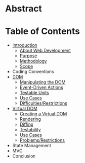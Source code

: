 # Abstract

# Table of Contents

- [Introduction](01-Introduction)
  - [About Web Development](01-Introduction#about-web-development)
  - [Purpose](01-Introduction#purpose)
  - [Methodology](01-Introduction#methodology)
  - [Scope](01-Introduction#scope)
- Coding Conventions
- [DOM](03-DOM)
  - [Manipulating the DOM](03-DOM#manipulating-the-dom)
  - [Event-Driven Actions](03-DOM#event-driven-actions)
  - [Testable Units](03-DOM#testable-units)
  - [Use Cases](03-DOM#use-cases)
  - [Difficulties/Restrictions](03-DOM#dfficulties-/-restrictions)
- [Virtual DOM](04-Virtual-DOM)
  - [Creating a Virtual DOM](04-Virtual-DOM#creating-a-virtual-dom)
  - [Rendering](04-Virtual-DOM#rendering)
  - [Diffing](04-Virtual-DOM#diffing)
  - [Testability](04-Virtual-DOM#testability)
  - [Use Cases](04-Virtual-DOM#use-cases)
  - [Problems/Restrictions](04-Virtual-DOM#problems-/-restrictions)
- State Management
- MVC
- Conclusion
